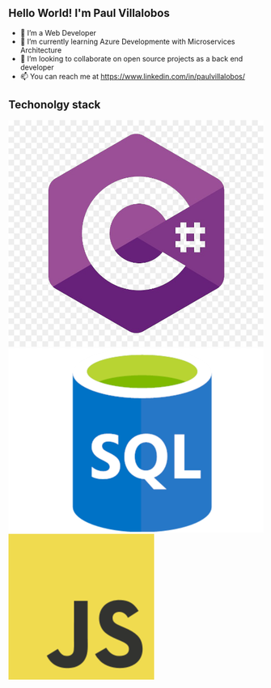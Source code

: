 ## Hello World! I'm Paul Villalobos

- 👀 I’m a Web Developer
- 🌱 I’m currently learning Azure Developmente with Microservices Architecture
- 💞️ I’m looking to collaborate on open source projects as a back end developer
- 📫 You can reach me at https://www.linkedin.com/in/paulvillalobos/

## Techonolgy stack

![C#](/img/logo-csharp.jpg)
![C#](/img/logo-sql.png)
![C#](/img/logo-js.png)

<!---
wilverpaul/wilverpaul is a ✨ special ✨ repository because its `README.md` (this file) appears on your GitHub profile.
You can click the Preview link to take a look at your changes.
--->
